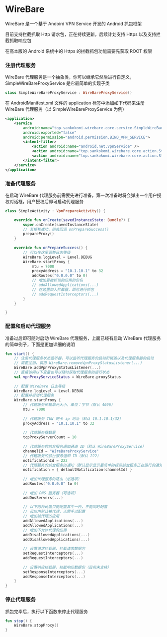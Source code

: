 # WireBare

WireBare 是一个基于 Andoird VPN Service 开发的 Android 抓包框架

目前支持拦截抓取 Http 请求包，正在持续更新，后续计划支持 Https 以及支持拦截抓取响应包

在高本版的 Android 系统中的 Https 的拦截抓包功能需要先获取 ROOT 权限



### 注册代理服务

WireBare 代理服务是一个抽象类，你可以继承它然后进行自定义，SimpleWireBareProxyService 是它最简单的实现子类

```kotlin
class SimpleWireBareProxyService : WireBareProxyService()
```



在 AndroidManifest.xml 文件的 application 标签中添加如下代码来注册 WireBare 代理服务（以 SimpleWireBareProxyService 为例）

```xml
<application>
    <service
        android:name="top.sankokomi.wirebare.core.service.SimpleWireBareProxyService"
        android:exported="false"
        android:permission="android.permission.BIND_VPN_SERVICE">
        <intent-filter>
            <action android:name="android.net.VpnService" />
            <action android:name="top.sankokomi.wirebare.core.action.Start" />
            <action android:name="top.sankokomi.wirebare.core.action.Stop" />
        </intent-filter>
    </service>
</application>
```



### 准备代理服务

在启动 WireBare 代理服务前需要先进行准备，第一次准备时将会弹出一个用户授权对话框，用户授权后即可启动代理服务

```kotlin
class SimpleActivity : VpnPrepareActivity() {

    override fun onCreate(savedInstanceState: Bundle?) {
        super.onCreate(savedInstanceState)
        // 若授权成功，则会回调 onPrepareSuccess()
        prepareProxy()
    }
    
    override fun onPrepareSuccess() {
        // 可以在这里调整日志等级
        WireBare.logLevel = Level.DEBUG
        WireBare.startProxy {
            mtu = 7000
            proxyAddress = "10.1.10.1" to 32
            addRoutes("0.0.0.0" to 0)
            // 增加要被抓包的应用的包名
            // addAllowedApplications(...)
            // 在这里加入拦截器，即可进行抓包
            // addRequestInterceptors(...)
        }
    }

}
```



### 配置和启动代理服务

准备过后即可随时启动 WireBare 代理服务，上面已经有启动 WireBare 代理服务的简单例子，下面是更加详细的说明

```kotlin
fun start() {
    // 注册代理服务状态监听器，可以监听代理服务的启动和销毁以及代理服务器的启动
    // 需要注销，调用 WireBare.removeVpnProxyStatusListener(...)
    WireBare.addVpnProxyStatusListener(...)
    // 直接访问以下变量也可以随时获取代理服务的运行状态
    val vpnProxyServiceStatus = WireBare.proxyStatus
    
    // 配置 WireBare 日志等级
    WireBare.logLevel = Level.DEBUG
    // 配置并启动代理服务
    WireBare.startProxy {
        // 代理服务传输单元大小，单位：字节（默认 4096）
        mtu = 7000
        
        // 代理服务 TUN 网卡 ip 地址（默认 10.1.10.1/32）
        proxyAddress = "10.1.10.1" to 32
        
        // 代理服务器数量
        tcpProxyServerCount = 10
        
        // 代理服务的前台服务通知通道 ID（默认 WireBareProxyService）
        channelId = "WireBareProxyService"
        // 代理服务的前台服务通知 ID（默认 222）
        notificationId = 222
        // 代理服务的前台服务的通知（默认显示显示最简单的提示前台服务正在运行的通知）
        notification = { defaultNotification(channelId) }
        
        // 增加代理服务的路由（必选项）
        addRoutes("0.0.0.0" to 0)
        
        // 增加 DNS 服务器（可选项）
        addDnsServers(...)
        
        // 以下两种设置只能配置其中一种，不能同时配置
        // 母应用默认被代理，无需手动配置
        // 增加被代理的应用
        addAllowedApplications(...)
        addAllowedApplications(...)
        // 增加不允许代理的应用
        addDisallowedApplications(...)
        addDisallowedApplications(...)
        
        // 设置请求拦截器，拦截请求数据包
        setRequestInterceptors(...)
        addRequestInterceptors(...)
        
        // 设置响应拦截器，拦截响应数据包（目前未支持）
        setResponseInterceptors(...)
        addResponseInterceptors(...)
    }
}
```



### 停止代理服务

抓包完毕后，执行以下函数来停止代理服务

```kotlin
fun stop() {
    WireBare.stopProxy()
}
```


